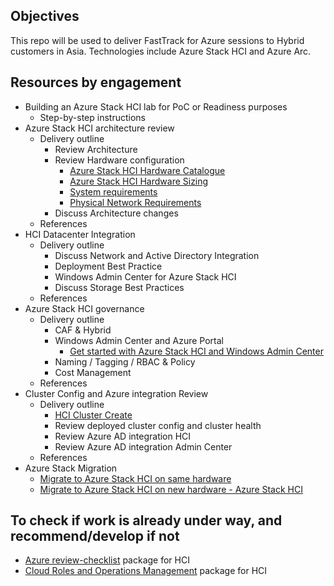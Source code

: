 ## Objectives

This repo will be used to deliver FastTrack for Azure sessions to Hybrid customers in Asia. Technologies include Azure Stack HCI and Azure Arc.

## Resources by engagement

- Building an Azure Stack HCI lab for PoC or Readiness purposes
  - Step-by-step instructions
- Azure Stack HCI architecture review
  - Delivery outline
    - Review Architecture
    - Review Hardware configuration
      - [Azure Stack HCI Hardware Catalogue](https://hcicatalog.azurewebsites.net/#/)
      - [Azure Stack HCI Hardware Sizing](https://azurestackhcisolutions.azure.microsoft.com/#/sizer)
      - [System requirements](https://docs.microsoft.com/en-us/azure-stack/hci/concepts/system-requirements)
      - [Physical Network Requirements](https://docs.microsoft.com/en-us/azure-stack/hci/concepts/physical-network-requirements)
    - Discuss Architecture changes
  - References
- HCI Datacenter Integration
  - Delivery outline
    - Discuss Network and Active Directory Integration
    - Deployment Best Practice 
    - Windows Admin Center for Azure Stack HCI
    - Discuss Storage Best Practices
  - References
- Azure Stack HCI governance
  - Delivery outline
    - CAF & Hybrid
    - Windows Admin Center and Azure Portal
      - [Get started with Azure Stack HCI and Windows Admin Center](https://docs.microsoft.com/en-us/azure-stack/hci/get-started)
    - Naming / Tagging / RBAC & Policy
    - Cost Management
  - References
- Cluster Config and Azure integration Review
  - Delivery outline
    - [HCI Cluster Create](https://docs.microsoft.com/en-us/azure-stack/hci/deploy/deployment-quickstart)
    - Review deployed cluster config and cluster health
    - Review Azure AD integration HCI
    - Review Azure AD integration Admin Center
  - References
 - Azure Stack Migration
    - [Migrate to Azure Stack HCI on same hardware](https://docs.microsoft.com/en-us/azure-stack/hci/deploy/migrate-cluster-same-hardware)
    - [Migrate to Azure Stack HCI on new hardware - Azure Stack HCI](https://docs.microsoft.com/en-us/azure-stack/hci/deploy/migrate-cluster-new-hardware)

## To check if work is already under way, and recommend/develop if not

- [Azure review-checklist](https://github.com/Azure/review-checklists) package for HCI
- [Cloud Roles and Operations Management](https://github.com/Azure/cloud-rolesandops) package for HCI
